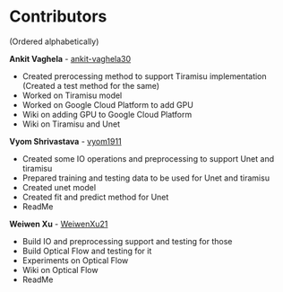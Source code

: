 # Contributors
(Ordered alphabetically)

**Ankit Vaghela** - [ankit-vaghela30](https://github.com/ankit-vaghela30)
- Created prerocessing method to support Tiramisu implementation (Created a test method for the same)
- Worked on Tiramisu model
- Worked on Google Cloud Platform to add GPU
- Wiki on adding GPU to Google Cloud Platform
- Wiki on Tiramisu and Unet

**Vyom Shrivastava** - [vyom1911](https://github.com/vyom1911)
- Created some IO operations and preprocessing to support Unet and tiramisu
- Prepared training and testing data to be used for Unet and tiramisu
- Created unet model
- Created fit and predict method for Unet
- ReadMe


**Weiwen Xu** - [WeiwenXu21](https://github.com/WeiwenXu21)
- Build IO and preprocessing support and testing for those
- Build Optical Flow and testing for it
- Experiments on Optical Flow
- Wiki on Optical Flow
- ReadMe
